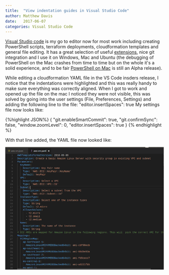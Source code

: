 ```yaml
---
title:  "View indentation guides in Visual Studio Code"
author: Matthew Davis
date:   2017-06-07
categories: Visual Studio Code
---
```


[Visual Studio code] is my go to editor now for most work including creating PowerShell scripts, terraform deployments, cloudformation templates and general file editing. It has a great selection of useful [extensions], nice git integration and I use it on Windows, Mac and Ubuntu (the debugging of PowerShell on the Mac crashes from time to time but on the whole it's a solid experience, and to be fair [PowerShell on Mac] is still an Alpha release).

While editing a cloudformation YAML file in the VS Code insders release, I notice that the indentations were highlighted and this was really handy to make sure everything was correctly aligned. When I got to work and opened up the file on the mac I noticed they were not visible, this was solved by going into the user settings (File, Preferences, Settings) and adding the following line to the file:
 "editor.insertSpaces": true
My settings file now looks like:

{%highlight JSON%}
{
    "git.enableSmartCommit": true,
    "git.confirmSync": false,
    "window.zoomLevel": 0,
    "editor.insertSpaces": true
}
{% endhighlight %}

With that line added, the YAML file now looked like:

![VS Code Indentation](/images/vscode/vscode-indentation.png)


[Visual Studio code]:https://code.visualstudio.com/
[extensions]:https://code.visualstudio.com/docs/editor/extension-gallery
[PowerShell on Mac]:https://github.com/PowerShell/PowerShell